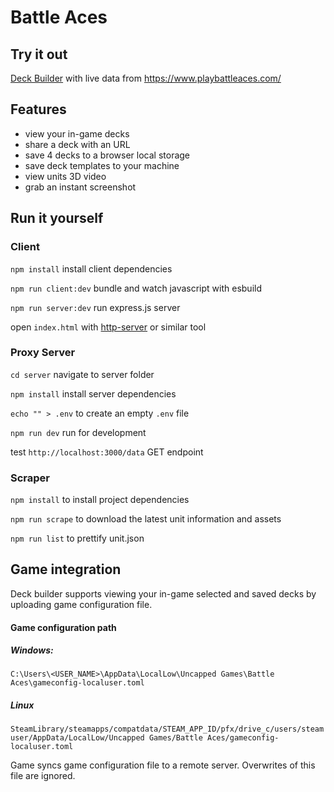 # Battle Aces

## Try it out

[Deck Builder](https://zaokret.github.io/battle-aces/) with live data from https://www.playbattleaces.com/

## Features

 - view your in-game decks
 - share a deck with an URL
 - save 4 decks to a browser local storage
 - save deck templates to your machine 
 - view units 3D video 
 - grab an instant screenshot

## Run it yourself

### Client
`npm install` install client dependencies

`npm run client:dev` bundle and watch javascript with esbuild

`npm run server:dev` run express.js server

open `index.html` with [http-server](https://www.npmjs.com/package/http-server) or similar tool

### Proxy Server
`cd server` navigate to server folder

`npm install` install server dependencies 

`echo "" > .env` to create an empty `.env` file

`npm run dev` run for development 

test `http://localhost:3000/data` GET endpoint

### Scraper
`npm install` to install project dependencies

`npm run scrape` to download the latest unit information and assets

`npm run list` to prettify unit.json

## Game integration

Deck builder supports viewing your in-game selected and saved decks by uploading game configuration file.

#### Game configuration path
##### Windows: 
`C:\Users\<USER_NAME>\AppData\LocalLow\Uncapped Games\Battle Aces\gameconfig-localuser.toml` 
##### Linux
`SteamLibrary/steamapps/compatdata/STEAM_APP_ID/pfx/drive_c/users/steamuser/AppData/LocalLow/Uncapped Games/Battle Aces/gameconfig-localuser.toml`

Game syncs game configuration file to a remote server. Overwrites of this file are ignored.


